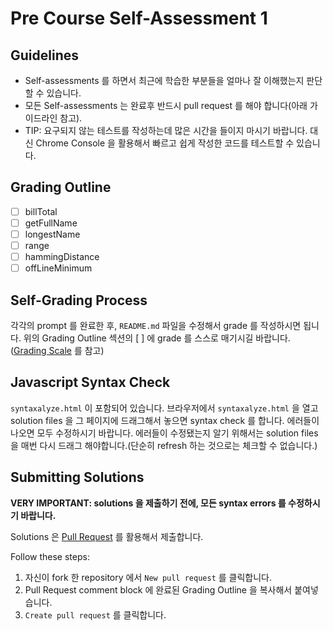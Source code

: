 # Pre Course Self-Assessment 1

## Guidelines

- Self-assessments 를 하면서 최근에 학습한 부분들을 얼마나 잘 이해했는지 판단할 수 있습니다.
- 모든 Self-assessments 는 완료후 반드시 pull request 를 해야 합니다(아래 가이드라인 참고).
- TIP: 요구되지 않는 테스트를 작성하는데 많은 시간을 들이지 마시기 바랍니다. 대신 Chrome Console 을 활용해서 빠르고 쉽게 작성한 코드를 테스트할 수 있습니다.


## Grading Outline

- [ ] billTotal
- [ ] getFullName
- [ ] longestName
- [ ] range
- [ ] hammingDistance
- [ ] offLineMinimum

## Self-Grading Process

각각의 prompt 를 완료한 후, `README.md` 파일을 수정해서 grade 를 작성하시면 됩니다. 위의 Grading Outline 섹션의 [ ] 에 grade 를 스스로 매기시길 바랍니다. ([Grading Scale](/grading-scale.md) 를 참고)

## Javascript Syntax Check

`syntaxalyze.html` 이 포함되어 있습니다. 브라우저에서 `syntaxalyze.html` 을 열고 solution files 을 그 페이지에 드래그해서 놓으면 syntax check 를 합니다. 에러들이 나오면 모두 수정하시기 바랍니다. 에러들이 수정됐는지 알기 위해서는 solution files 을 매번 다시 드래그 해야합니다.(단순히 refresh 하는 것으로는 체크할 수 없습니다.)

## Submitting Solutions

**VERY IMPORTANT: solutions 을 제출하기 전에, 모든 syntax errors 를 수정하시기 바랍니다.**

Solutions 은 [Pull Request](https://help.github.com/articles/using-pull-requests) 를 활용해서 제출합니다.

Follow these steps:

1. 자신이 fork 한 repository 에서 `New pull request` 를 클릭합니다.
2. Pull Request comment block 에 완료된 Grading Outline 을 복사해서 붙여넣습니다.
3. `Create pull request` 를 클릭합니다.
